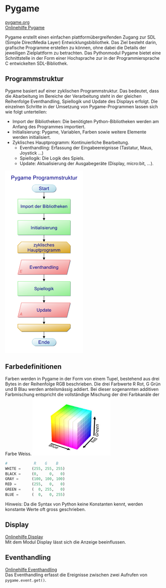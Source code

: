 # Pygame
[pygame.org](https://www.pygame.org)  
[Onlinehilfe Pygame](https://www.pygame.org/docs/)

<!--<img src="img/pygame_org.png" width="20%">-->

Pygame erstellt einen einfachen plattformübergreifenden Zugang zur SDL (Simple DirectMedia Layer)
Entwicklungsbibliothek. Das Ziel besteht darin, grafische Programme erstellen zu können, ohne dabei die Details der
jeweiligen Zielplattform zu betrachten. Das Pythonmodul Pygame bietet eine Schnittstelle
in der Form einer Hochsprache zur in der Programmiersprache C entwickelten SDL-Bibliothek.

## Programmstruktur
Pygame basiert auf einer zyklischen Programmstruktur. Das bedeutet, dass die Abarbeitung im Bereiche der
Verarbeitung steht in der gleichen Reihenfolge Eventhandling, Spiellogik und Update des Displays erfolgt. 
Die einzelnen Schritte in der Umsetzung von Pygame-Programmen
lassen sich wie folgt unterteilen:

- Import der Bibliotheken: Die benötigten Python-Bibliotheken werden am Anfang des Programmes importiert.
- Initialisierung: Pygame, Variablen, Farben sowie weitere Elemente werden initialisiert.
- Zyklisches Hauptprogramm: Kontinuierliche Bearbeitung.
    - Eventhandling: Erfassung der Eingabeereignisse (Tastatur, Maus, Joystick …)
    - Spiellogik: Die Logik des Spiels.
    - Update: Aktualisierung der Ausgabegeräte (Display, micro:bit, …).

<img src="img/Pygame_Struktur.png" width="50%">


## Farbedefinitionen
Farben werden in Pygame in der Form von einem Tupel, bestehend aus drei Bytes in der Reihenfolge RGB beschrieben. Die drei Farbwerte R Rot, G Grün und B Blau
werden anteilsmässig addiert. Bei dieser sogenannten additiven Farbmischung entspricht die vollständige Mischung der drei Farbkanäle der Farbe Weiss.
<img src="img/rgb_cube.jpg" width="50%">
````python
#            R    G    B
WHITE =     (255, 255, 255)
BLACK =     (0,     0,   0)
GRAY =      (100, 100, 100)
RED =       (255,   0,   0)
GREEN =     (  0, 255,   0)
BLUE =      (  0,   0, 255)
```` 
Hinweis: Da die Syntax von Python keine Konstanten kennt, werden konstante Werte oft gross geschrieben.

## Display
[Onlinehilfe Display](https://www.pygame.org/docs/ref/display.html)  
Mit dem Modul Display lässt sich die Anzeige beeinflussen. 

## Eventhandling
[Onlinehilfe Eventhandling](https://www.pygame.org/docs/ref/event.html)  
Das Eventhandling erfasst die Ereignisse zwischen zwei Aufrufen von `pygame.event.get()`.


